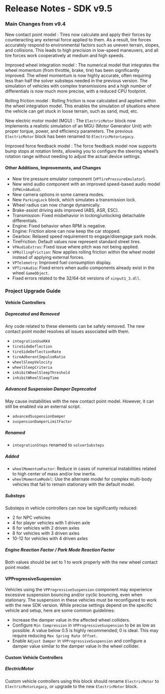 # Release Notes - SDK v9.5

### Main Changes from v9.4

New contact point model
: Tires now calculate and apply their forces by counteracting any external force applied to them. As a result, tire forces accurately respond to environmental factors such as uneven terrain, slopes, and collisions. This leads to high precision in low-speed maneuvers, and all tire forces work cooperatively at medium and high speeds.

Improved wheel integration model
: The numerical model that integrates the wheel momentum (from throttle, brake, tire) has been significantly improved. The wheel momentum is now highly accurate, often requiring less than half the solver substeps needed in the previous version. The simulation of vehicles with complex transmissions and a high number of differentials is now much more precise, with a reduced CPU footprint.

Rolling friction model
: Rolling friction is now calculated and applied within the wheel integration model. This enables the simulation of situations where the vehicle can get stuck in loose terrain, such as sand, mud, etc.

New electric motor model (MGU)
: The `ElectricMotor` block now implements a realistic simulation of an MGU (Motor Generator Unit) with proper torque, power, and efficiency parameters. The previous `ElectricMotor` block has been renamed to `ElectricMotorLegacy`.

Improved force feedback model
: The force feedback model now supports bump stops at rotation limits, allowing you to configure the steering wheel’s rotation range without needing to adjust the actual device settings.

#### Other Additions, Improvements, and Changes

- New tire pressure emulator component (`VPTirePressureEmulator`).
- New wind audio component with an improved speed-based audio model (`VPWindAudio`).
- New camera options in some camera modes.
- New `ParkingLock` block, which simulates a transmission lock.
- Wheel radius can now change dynamically.
- Brake-assist driving aids improved (ABS, ASR, ESC).
- Transmission: Fixed misbehavior in locking/unlocking detachable differentials.
- Engine: Fixed behavior when RPM is negative.
- Engine: Friction alone can now keep the car stopped.
- Gearbox: Relaxed speed requirement to engage/disengage park mode.
- TireFriction: Default values now represent standard street tires.
- `VPAudioExtras`: Fixed issue where pitch was not being applied.
- `VPRollingFriction`: Now applies rolling friction within the wheel model instead of applying external forces.
- `VPTelemetry`: Improved fuel consumption display.
- `VPTireAudio`: Fixed errors when audio components already exist in the wheel `GameObject`.
- Fixed errors related to the 32/64-bit versions of `xinput1_3.dll`.

### Project Upgrade Guide

#### Vehicle Controllers

##### Deprecated and Removed

Any code related to these elements can be safely removed. The new contact point model resolves all issues associated with them.

- `integrationUseRK4`
- `tireSideDeflection`
- `tireSideDeflectionRate`
- `tireAdherentImpulseRatio`
- `wheelSleepVelocity`
- `wheelSleepCriteria`
- `inhibitWheelSleepThreshold`
- `inhibitWheelSleepTime`

##### Advanced Suspension Damper Deprecated

May cause instabilities with the new contact point model. However, it can still be enabled via an external script.

- `advancedSuspensionDamper`
- `suspensionDamperLimitFactor`

##### Renamed

- `integrationSteps` renamed to `solverSubsteps`

##### Added

- `wheelMomentumFactor`: Reduce in cases of numerical instabilities related to high center of mass and/or low inertia.
- `wheelMomentumModel`: Use the alternate model for complex multi-body vehicles that fail to remain stationary with the default model.

##### Substeps

Substeps in vehicle controllers can now be significantly reduced:

- 2 for NPC vehicles
- 4 for player vehicles with 1 driven axle
- 6 for vehicles with 2 driven axles
- 8 for vehicles with 3 driven axles
- 10-12 for vehicles with 4 driven axles

##### Engine Reaction Factor / Park Mode Reaction Factor

Both values should be set to 1 to work properly with the new wheel contact point model.

#### VPProgressiveSuspension

Vehicles using the `VPProgressiveSuspension` component may experience excessive suspension bouncing and/or cyclic bouncing, even when stationary. The suspension in these vehicles must be reconfigured to work with the new SDK version. While precise settings depend on the specific vehicle and setup, here are some common guidelines:

- Increase the damper value in the affected wheel colliders.
- Configure `Min Compression` in `VPProgressiveSuspension` to be as low as possible. A value below 0.5 is highly recommended; 0 is ideal. This may require reducing `Max Spring Rate Offset`.
- Enable `Adjust Damper` in `VPProgressiveSuspension` and configure a damper value similar to the damper value in the wheel collider.

#### Custom Vehicle Controllers

##### ElectricMotor

Custom vehicle controllers using this block should rename `ElectricMotor` to `ElectricMotorLegacy`, or upgrade to the new `ElectricMotor` block.
